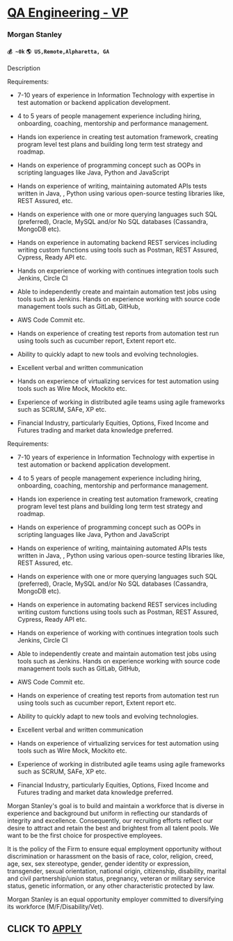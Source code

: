 # [QA Engineering - VP](https://www.remotewlb.com/apply/qa-engineering-vp)  
### Morgan Stanley  
#### `💰 ~0k` `🌎 US,Remote,Alpharetta, GA`  

Description

Requirements:  
  
* 7-10 years of experience in Information Technology with expertise in test automation or backend application development.  
  
* 4 to 5 years of people management experience including hiring, onboarding, coaching, mentorship and performance management.  
  
* Hands ion experience in creating test automation framework, creating program level test plans and building long term test strategy and roadmap.  
  
* Hands on experience of programming concept such as OOPs in scripting languages like Java, Python and JavaScript  
  
* Hands on experience of writing, maintaining automated APIs tests written in Java, , Python using various open-source testing libraries like, REST Assured, etc.  
  
* Hands on experience with one or more querying languages such SQL (preferred), Oracle, MySQL and/or No SQL databases (Cassandra, MongoDB etc).  
  
* Hands on experience in automating backend REST services including writing custom functions using tools such as Postman, REST Assured, Cypress, Ready API etc.  
  
* Hands on experience of working with continues integration tools such Jenkins, Circle CI  
  
* Able to independently create and maintain automation test jobs using tools such as Jenkins. Hands on experience working with source code management tools such as GitLab, GitHub,  
  
* AWS Code Commit etc.  
  
* Hands on experience of creating test reports from automation test run using tools such as cucumber report, Extent report etc.  
  
* Ability to quickly adapt to new tools and evolving technologies.  
  
* Excellent verbal and written communication  
  
* Hands on experience of virtualizing services for test automation using tools such as Wire Mock, Mockito etc.  
  
* Experience of working in distributed agile teams using agile frameworks such as SCRUM, SAFe, XP etc.  
  
* Financial Industry, particularly Equities, Options, Fixed Income and Futures trading and market data knowledge preferred. 

Requirements:  
  
* 7-10 years of experience in Information Technology with expertise in test automation or backend application development.  
  
* 4 to 5 years of people management experience including hiring, onboarding, coaching, mentorship and performance management.  
  
* Hands ion experience in creating test automation framework, creating program level test plans and building long term test strategy and roadmap.  
  
* Hands on experience of programming concept such as OOPs in scripting languages like Java, Python and JavaScript  
  
* Hands on experience of writing, maintaining automated APIs tests written in Java, , Python using various open-source testing libraries like, REST Assured, etc.  
  
* Hands on experience with one or more querying languages such SQL (preferred), Oracle, MySQL and/or No SQL databases (Cassandra, MongoDB etc).  
  
* Hands on experience in automating backend REST services including writing custom functions using tools such as Postman, REST Assured, Cypress, Ready API etc.  
  
* Hands on experience of working with continues integration tools such Jenkins, Circle CI  
  
* Able to independently create and maintain automation test jobs using tools such as Jenkins. Hands on experience working with source code management tools such as GitLab, GitHub,  
  
* AWS Code Commit etc.  
  
* Hands on experience of creating test reports from automation test run using tools such as cucumber report, Extent report etc.  
  
* Ability to quickly adapt to new tools and evolving technologies.  
  
* Excellent verbal and written communication  
  
* Hands on experience of virtualizing services for test automation using tools such as Wire Mock, Mockito etc.  
  
* Experience of working in distributed agile teams using agile frameworks such as SCRUM, SAFe, XP etc.  
  
* Financial Industry, particularly Equities, Options, Fixed Income and Futures trading and market data knowledge preferred.

Morgan Stanley's goal is to build and maintain a workforce that is diverse in experience and background but uniform in reflecting our standards of integrity and excellence. Consequently, our recruiting efforts reflect our desire to attract and retain the best and brightest from all talent pools. We want to be the first choice for prospective employees.

It is the policy of the Firm to ensure equal employment opportunity without discrimination or harassment on the basis of race, color, religion, creed, age, sex, sex stereotype, gender, gender identity or expression, transgender, sexual orientation, national origin, citizenship, disability, marital and civil partnership/union status, pregnancy, veteran or military service status, genetic information, or any other characteristic protected by law.

Morgan Stanley is an equal opportunity employer committed to diversifying its workforce (M/F/Disability/Vet).

  
## CLICK TO [APPLY](https://www.remotewlb.com/apply/qa-engineering-vp)

